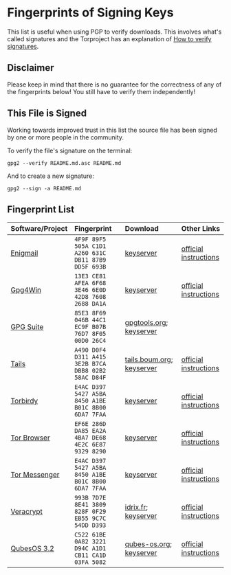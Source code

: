 # Fingerprints of Signing Keys

This list is useful when using PGP to verify downloads. This involves what's called signatures and the Torproject has an explanation of [How to verify signatures](https://www.torproject.org/docs/verifying-signatures.html.en).


## Disclaimer

Please keep in mind that there is no guarantee for the correctness of any of the fingerprints below! You still have to verify them independently!


## This File is Signed

Working towards improved trust in this list the source file has been signed by one or more people in the community.

To verify the file's signature on the terminal:

```
gpg2 --verify README.md.asc README.md
```


And to create a new signature:

```
gpg2 --sign -a README.md
```


## Fingerprint List

| Software/Project  | Fingerprint                       | Download     | Other Links  |
|:------------------|:----------------------------------|:-------------|:-------------|
| [Enigmail](https://www.enigmail.net/index.php/en/download) | `4F9F 89F5 505A C1D1 A260 631C DB11 87B9 DD5F 693B` | [keyserver](https://pgp.mit.edu/pks/lookup?op=vindex&search=0x4F9F89F5505AC1D1A260631CDB1187B9DD5F693B) | [official instructions](https://www.enigmail.net/index.php/en/verify-signature) |
| [Gpg4Win](https://gpg4win.org/download.html)               | `13E3 CE81 AFEA 6F68 3E46 6E0D 42D8 7608 2688 DA1A` | [keyserver](https://pgp.mit.edu/pks/lookup?op=vindex&search=0x13E3CE81AFEA6F683E466E0D42D876082688DA1A) | [official instructions](https://gpg4win.org/package-integrity.html) |
| [GPG Suite](https://gpgtools.org/)                         | `85E3 8F69 046B 44C1 EC9F B07B 76D7 8F05 00D0 26C4` | [gpgtools.org](https://gpgtools.org/GPGTools-00D026C4.asc); [keyserver](https://pgp.mit.edu/pks/lookup?op=vindex&search=0x85E38F69046B44C1EC9FB07B76D78F0500D026C4) | |
| [Tails](https://tails.boum.org/)                           | `A490 D0F4 D311 A415 3E2B B7CA DBB8 02B2 58AC D84F` | [tails.boum.org](https://tails.boum.org/tails-signing.key); [keyserver](https://pgp.mit.edu/pks/lookup?op=vindex&search=0xA490D0F4D311A4153E2BB7CADBB802B258ACD84F) | [official instructions](https://tails.boum.org/install/download/openpgp/index.en.html) |
| [Torbirdy](https://trac.torproject.org/projects/tor/wiki/torbirdy)        | `E4AC D397 5427 A5BA 8450 A1BE B01C 8B00 6DA7 7FAA` | [keyserver](https://pgp.mit.edu/pks/lookup?op=vindex&search=0xE4ACD3975427A5BA8450A1BEB01C8B006DA77FAA) | [official instructions](https://trac.torproject.org/projects/tor/wiki/torbirdy#VerifyingtheXPI) |
| [Tor Browser](https://www.torproject.org/download/download-easy.html.en)  | `EF6E 286D DA85 EA2A 4BA7 DE68 4E2C 6E87 9329 8290` | [keyserver](https://pgp.mit.edu/pks/lookup?op=vindex&search=0xEF6E286DDA85EA2A4BA7DE684E2C6E8793298290) | [official instructions](https://www.torproject.org/docs/verifying-signatures.html.en) |
| [Tor Messenger](https://trac.torproject.org/projects/tor/wiki/doc/TorMessenger)  | `E4AC D397 5427 A5BA 8450 A1BE B01C 8B00 6DA7 7FAA` | [keyserver](https://pgp.mit.edu/pks/lookup?op=vindex&search=0xE4ACD3975427A5BA8450A1BEB01C8B006DA77FAA) | [official instructions](https://trac.torproject.org/projects/tor/wiki/doc/TorMessenger#Downloads) |
| [Veracrypt](https://www.veracrypt.fr/en/Home.html)         | `993B 7D7E 8E41 3809 828F 0F29 EB55 9C7C 54DD D393` | [idrix.fr](https://www.idrix.fr/VeraCrypt/VeraCrypt_PGP_public_key.asc); [keyserver](https://pgp.mit.edu/pks/lookup?op=vindex&search=0x993B7D7E8E413809828F0F29EB559C7C54DDD393) | [official instructions](https://www.veracrypt.fr/en/Digital%20Signatures.html) |
| [QubesOS 3.2](https://www.qubes-os.org/downloads/)         | `C522 61BE 0A82 3221 D94C A1D1 CB11 CA1D 03FA 5082` | [qubes-os.org](https://keys.qubes-os.org/keys/qubes-master-signing-key.asc); [keyserver](https://pgp.mit.edu/pks/lookup?op=vindex&search=0xC52261BE0A823221D94CA1D1CB11CA1D03FA5082) | [official instructions](https://www.qubes-os.org/security/verifying-signatures/) |


